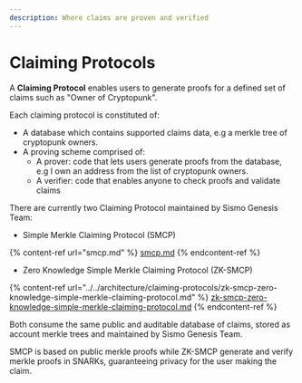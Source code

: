 ```yaml
---
description: Where claims are proven and verified
---
```


# Claiming Protocols

A **Claiming Protocol** enables users to generate proofs for a defined set of claims such as "Owner of Cryptopunk".&#x20;

Each claiming protocol is constituted of:&#x20;

* A database which contains supported claims data, e.g a merkle tree of cryptopunk owners.
* A proving scheme comprised of:
  * A prover: code that lets users generate proofs from the database, e.g I own an address from the list of cryptopunk owners.
  * A verifier: code that enables anyone to check proofs and validate claims

There are currently two Claiming Protocol maintained by Sismo Genesis Team:&#x20;

* Simple Merkle Claiming Protocol (SMCP)

{% content-ref url="smcp.md" %}
[smcp.md](smcp.md)
{% endcontent-ref %}

* Zero Knowledge Simple Merkle Claiming Protocol (ZK-SMCP)

{% content-ref url="../../architecture/claiming-protocols/zk-smcp-zero-knowledge-simple-merkle-claiming-protocol.md" %}
[zk-smcp-zero-knowledge-simple-merkle-claiming-protocol.md](../../architecture/claiming-protocols/zk-smcp-zero-knowledge-simple-merkle-claiming-protocol.md)
{% endcontent-ref %}

Both consume the same public and auditable database of claims, stored as account merkle trees and maintained by Sismo Genesis Team.

SMCP is based on public merkle proofs while ZK-SMCP generate and verify merkle proofs in SNARKs, guaranteeing privacy for the user making the claim.
